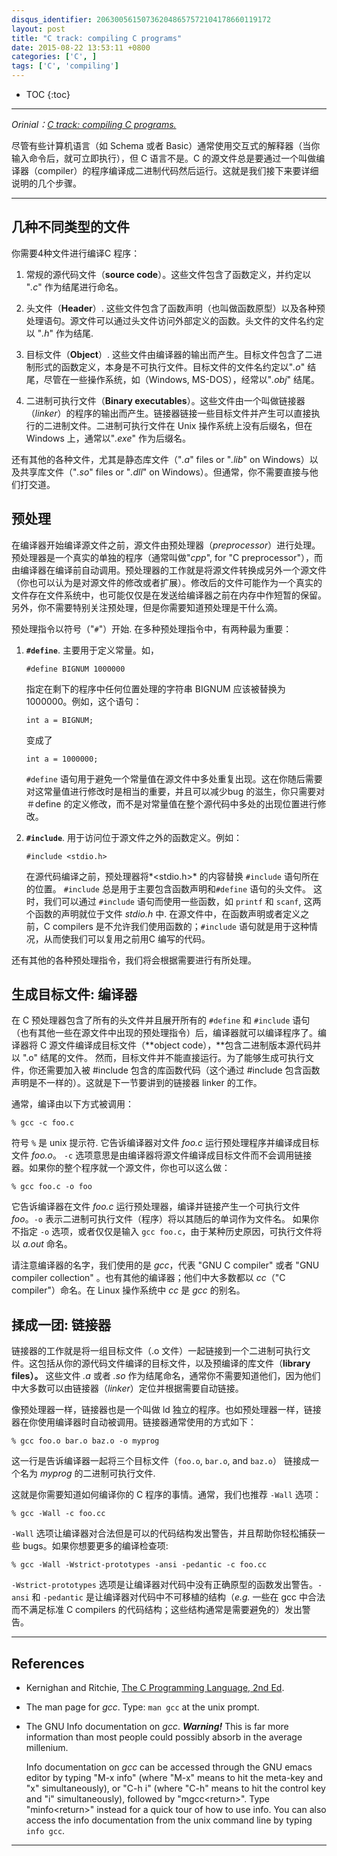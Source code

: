 ```yaml
---
disqus_identifier: 206300561507362048657572104178660119172
layout: post
title: "C track: compiling C programs"
date: 2015-08-22 13:53:11 +0800
categories: ['C', ]
tags: ['C', 'compiling']
---
```


* TOC
{:toc}

* * *
*Orinial：[C track: compiling C programs.](http://courses.cms.caltech.edu/cs11/material/c/mike/misc/compiling_c.html)*

尽管有些计算机语言（如 Schema 或者 Basic）通常使用交互式的解释器（当你输入命令后，就可立即执行），但 C 语言不是。C 的源文件总是要通过一个叫做编译器（compiler）的程序编译成二进制代码然后运行。这就是我们接下来要详细说明的几个步骤。

* * *

## 几种不同类型的文件

你需要4种文件进行编译C 程序：

1.  常规的源代码文件（**source code**）。这些文件包含了函数定义，并约定以 "*.c*" 作为结尾进行命名。

2.  头文件（**Header**）. 这些文件包含了函数声明（也叫做函数原型）以及各种预处理语句。源文件可以通过头文件访问外部定义的函数。头文件的文件名约定以 "*.h*" 作为结尾.

3.  目标文件（**Object**）. 这些文件由编译器的输出而产生。目标文件包含了二进制形式的函数定义，本身是不可执行文件。目标文件的文件名约定以"*.o*" 结尾，尽管在一些操作系统，如（Windows, MS-DOS），经常以"*.obj*" 结尾。

4.  二进制可执行文件（**Binary executables**）。这些文件由一个叫做链接器（*linker*）的程序的输出而产生。链接器链接一些目标文件并产生可以直接执行的二进制文件。二进制可执行文件在 Unix 操作系统上没有后缀名，但在 Windows 上，通常以"*.exe*" 作为后缀名。 

还有其他的各种文件，尤其是静态库文件（"*.a*" files or "*.lib*" on Windows）以及共享库文件（"*.so*" files or "*.dll*" on Windows）。但通常，你不需要直接与他们打交道。

## 预处理

在编译器开始编译源文件之前，源文件由预处理器（_preprocessor_）进行处理。预处理器是一个真实的单独的程序（通常叫做"*cpp*", for "C preprocessor"），而由编译器在编译前自动调用。预处理器的工作就是将源文件转换成另外一个源文件（你也可以认为是对源文件的修改或者扩展）。修改后的文件可能作为一个真实的文件存在文件系统中，也可能仅仅是在发送给编译器之前在内存中作短暂的保留。另外，你不需要特别关注预处理，但是你需要知道预处理是干什么滴。

预处理指令以符号（"`#`"）开始. 在多种预处理指令中，有两种最为重要：

1.  **`#define`**. 主要用于定义常量。如，

        #define BIGNUM 1000000

    指定在剩下的程序中任何位置处理的字符串 BIGNUM 应该被替换为 1000000。例如，这个语句：

        int a = BIGNUM;

    变成了

        int a = 1000000;

    `#define` 语句用于避免一个常量值在源文件中多处重复出现。这在你随后需要对这常量值进行修改时是相当的重要，并且可以减少bug 的滋生，你只需要对 ＃define 的定义修改，而不是对常量值在整个源代码中多处的出现位置进行修改。

2.  **`#include`**. 用于访问位于源文件之外的函数定义。例如：

        #include <stdio.h>

    在源代码编译之前，预处理器将*&lt;stdio.h&gt;* 的内容替换 `#include` 语句所在的位置。 `#include` 总是用于主要包含函数声明和`#define` 语句的头文件。 这时，我们可以通过 `#include` 语句而使用一些函数，如 `printf` 和 `scanf`, 这两个函数的声明就位于文件 *stdio.h* 中. 在源文件中，在函数声明或者定义之前，C compilers 是不允许我们使用函数的；`#include` 语句就是用于这种情况，从而使我们可以复用之前用C 编写的代码。

还有其他的各种预处理指令，我们将会根据需要进行有所处理。

## 生成目标文件: 编译器

在 C 预处理器包含了所有的头文件并且展开所有的 `#define` 和 `#include` 语句（也有其他一些在源文件中出现的预处理指令）后，编译器就可以编译程序了。编译器将 C 源文件编译成目标文件（**object code），**包含二进制版本源代码并以 ".o" 结尾的文件。 然而，目标文件并不能直接运行。为了能够生成可执行文件，你还需要加入被 #include 包含的库函数代码（这个通过 #include 包含函数声明是不一样的）。这就是下一节要讲到的链接器 linker 的工作。

通常，编译由以下方式被调用：

    % gcc -c foo.c

符号 `%` 是 unix 提示符. 它告诉编译器对文件 *foo.c* 运行预处理程序并编译成目标文件 *foo.o*。 `-c` 选项意思是由编译器将源文件编译成目标文件而不会调用链接器。如果你的整个程序就一个源文件，你也可以这么做：

    % gcc foo.c -o foo

它告诉编译器在文件 *foo.c* 运行预处理器，编译并链接产生一个可执行文件 *foo*。`-o` 表示二进制可执行文件（程序）将以其随后的单词作为文件名。 如果你不指定 `-o` 选项，或者仅仅是输入 `gcc foo.c`，由于某种历史原因，可执行文件将以 *a.out* 命名。

请注意编译器的名字，我们使用的是 *gcc*，代表 "GNU C compiler" 或者 "GNU compiler collection" 。也有其他的编译器；他们中大多数都以 *cc*（"C compiler"）命名。在 Linux 操作系统中 *cc* 是 *gcc* 的别名。

## 揉成一团: 链接器

链接器的工作就是将一组目标文件（.o 文件）一起链接到一个二进制可执行文件。这包括从你的源代码文件编译的目标文件，以及预编译的库文件（**library files）。** 这些文件 *.a* 或者 *.so* 作为结尾命名，通常你不需要知道他们，因为他们中大多数可以由链接器（*linker*）定位并根据需要自动链接。

像预处理器一样，链接器也是一个叫做 ld 独立的程序。也如预处理器一样，链接器在你使用编译器时自动被调用。链接器通常使用的方式如下：

    % gcc foo.o bar.o baz.o -o myprog

这一行是告诉编译器一起将三个目标文件（`foo.o`, `bar.o`, and `baz.o`） 链接成一个名为 *myprog* 的二进制可执行文件. 

这就是你需要知道如何编译你的 C 程序的事情。通常，我们也推荐 `-Wall` 选项：

    % gcc -Wall -c foo.cc

`-Wall` 选项让编译器对合法但是可以的代码结构发出警告，并且帮助你轻松捕获一些 bugs。如果你想要更多的编译检查项:

    % gcc -Wall -Wstrict-prototypes -ansi -pedantic -c foo.cc

 `-Wstrict-prototypes` 选项是让编译器对代码中没有正确原型的函数发出警告。`-ansi` 和 `-pedantic` 是让编译器对代码中不可移植的结构（_e.g._ 一些在 gcc 中合法而不满足标准 C compilers 的代码结构；这些结构通常是需要避免的）发出警告。

* * *

## References

* Kernighan and Ritchie, [The C Programming Language, 2nd Ed](http://www.amazon.cn/C-Programming-Language-Kernighan-Brian-W/dp/0131103628/ref=sr_1_fkmr0_3?ie=UTF8&qid=1458935417&sr=8-3-fkmr0&keywords=The+C+Programming+Language%2C+2nd+Ed).

* The man page for *gcc*. Type: `man gcc` at the unix prompt.

* The GNU Info documentation on *gcc*.  ***Warning!*** This is far more information than most people could possibly absorb in the average millenium.

    Info documentation on *gcc* can be accessed through the GNU emacs editor by typing "M-x info" (where "M-x" means to hit the meta-key and "x" simultaneously), or "C-h i" (where "C-h" means to hit the control key and "i" simultaneously), followed by "mgcc&lt;return&gt;". Type "minfo&lt;return&gt;" instead for a quick tour of how to use info. You can also access the info documentation from the unix command line by typing `info gcc`.

* * *
